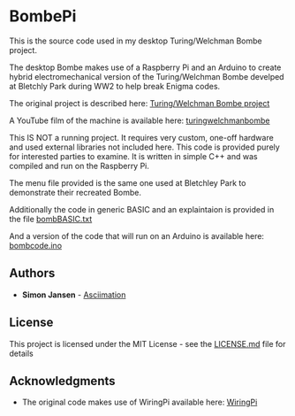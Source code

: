 # BombePi

This is the source code used in my desktop Turing/Welchman Bombe project.

The desktop Bombe makes use of a Raspberry Pi and an Arduino to create hybrid electromechanical version of the Turing/Welchman Bombe develped at Bletchly Park during WW2 to help break Enigma codes.

The original project is described here: [Turing/Welchman Bombe project](https://web.archive.org/web/20190816231400/http://www.asciimation.co.nz/bb/category/turing-welchman-bombe)

A YouTube film of the machine is available here: [turingwelchmanbombe](https://www.youtube.com/watch?v=TmlbNDreLDk)

This IS NOT a running project. It requires very custom, one-off hardware and used external libraries not included here. This code is provided purely for interested parties to examine. It is written in simple C++ and was compiled and run on the Raspberry Pi.

The menu file provided is the same one used at Bletchley Park to demonstrate their recreated Bombe.

Additionally the code in generic BASIC and an explaintaion is provided in the file [bombBASIC.txt](bombeBASIC.txt)

And a version of the code that will run on an Arduino is available here: [bombcode.ino](/bombecode/bombcode.ino)

## Authors

* **Simon Jansen** - [Asciimation](http://www.asciimation.co.nz)

## License

This project is licensed under the MIT License - see the [LICENSE.md](LICENSE.md) file for details

## Acknowledgments

* The original code makes use of WiringPi available here: [WiringPi](http://wiringpi.com/)

